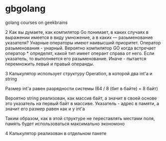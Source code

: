 # gbgolang
golang courses on geekbrains

2
Как вы думаете, как компилятор Go понимает, в каких случаях в выражении имеется в виду умножение, а в каких — разыменование указателя?
Унарные операторы имеют наивысший приоритет. Оператор разыменования - унарный.
Вероятно компилятор GO когда встречает оператор * определят, какой тип имеет оперант справа от него.
Если указатель, то выполняется его разыменование. Иначе - пытается перемножить левый и правый операнды.

3
Калькулятор использует структуру Operation, в которой два int'а и string

Размер int'а равен разрядности системы (64 / 8 (бит в байте) = 8 байт)

Вероятно string реализован, как массив байт, а значит в своей основе это указатель на первый байт в массиве.
Указатель - адрес в памяти, а значит его размер равен как и у int'а

Таким образом, как в этой структуре не переставлять местами поля, память будет использоваться 
максимально экономоно


4
Калькулятор реализован в отдельном пакете
